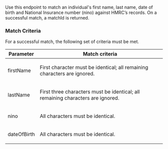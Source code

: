 <p>Use this endpoint to match an individual's first name, last name, date of birth and National Insurance number (nino) against HMRC’s records. On a successful match, a matchId is returned.</p>
<h3>Match Criteria</h3>
<p>For a successful match, the following set of criteria must be met. </p>
<table>
  <thead>
    <tr>
      <th>Parameter</th>
      <th>Match criteria</th>
    </tr>
  </thead>
  <tbody>
    <tr>
      <td><p>firstName</p></td>
      <td><p>First character must be identical; all remaining characters are ignored.</p></td>
    </tr>    
    <tr>
      <td><p>lastName</p></td>
      <td><p>First three characters must be identical; all remaining characters are ignored.</p></td>
    </tr>    
    <tr>
      <td><p>nino</p></td>
      <td><p>All characters must be identical.</p></td>
    </tr>
    <tr>
      <td><p>dateOfBirth</p></td>
      <td><p>All characters must be identical.</p></td>
    </tr>
  </tbody>
</table>